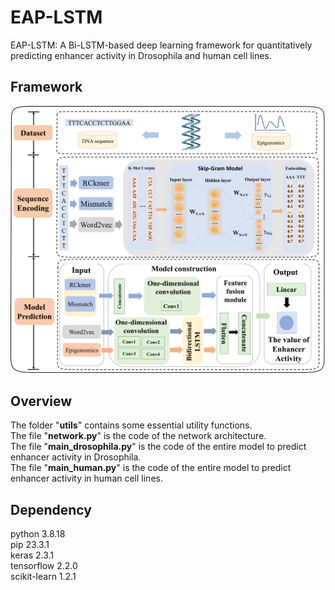 # EAP-LSTM
EAP-LSTM: A Bi-LSTM-based deep learning framework for quantitatively predicting enhancer activity in Drosophila and human cell lines. 
## Framework
![image](figure/framework.png)
## Overview
The folder "**utils**" contains some essential utility functions.  
The file "**network.py**" is the code of the network architecture.  
The file "**main_drosophila.py**" is the code of the entire model to predict enhancer activity in Drosophila.   
The file "**main_human.py**" is the code of the entire model to predict enhancer activity in  human cell lines.  
## Dependency
python 3.8.18   
pip 23.3.1  
keras 2.3.1  
tensorflow 2.2.0  
scikit-learn 1.2.1  
